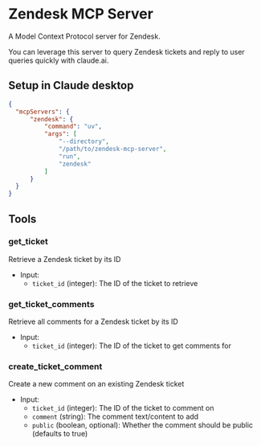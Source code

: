 # Zendesk MCP Server

A Model Context Protocol server for Zendesk.

You can leverage this server to query Zendesk tickets and  reply to user queries quickly with claude.ai.

## Setup in Claude desktop

```json
{
  "mcpServers": {
      "zendesk": {
          "command": "uv",
          "args": [
              "--directory",
              "/path/to/zendesk-mcp-server",
              "run",
              "zendesk"
          ]
      }
  }
}
```

## Tools

### get_ticket

Retrieve a Zendesk ticket by its ID

- Input:
  - `ticket_id` (integer): The ID of the ticket to retrieve

### get_ticket_comments

Retrieve all comments for a Zendesk ticket by its ID

- Input:
  - `ticket_id` (integer): The ID of the ticket to get comments for

### create_ticket_comment

Create a new comment on an existing Zendesk ticket

- Input:
  - `ticket_id` (integer): The ID of the ticket to comment on
  - `comment` (string): The comment text/content to add
  - `public` (boolean, optional): Whether the comment should be public (defaults to true)
